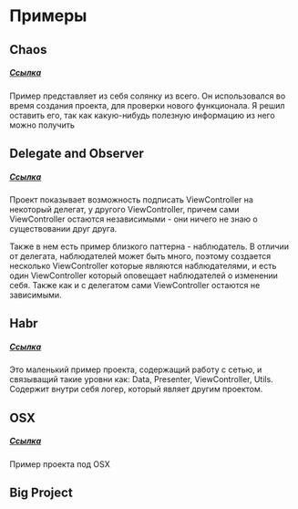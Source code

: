 # Примеры

## Chaos
##### [Ссылка](https://github.com/ivlevAstef/DITranquillity/tree/master/Swift/SampleChaos)

Пример представляет из себя солянку из всего. 
Он использовался во время создания проекта, для проверки нового функционала.
Я решил оставить его, так как какую-нибудь полезную информацию из него можно получить

## Delegate and Observer
##### [Ссылка](https://github.com/ivlevAstef/DITranquillity/tree/master/Swift/SampleDelegateAndObserver)

Проект показывает возможность подписать ViewController на некоторый делегат, у другого ViewController, причем сами ViewController остаются независимыми - они ничего не знаю о существовании друг друга.

Также в нем есть пример близкого паттерна - наблюдатель. В отличии от делегата, наблюдателей может быть много, поэтому создается несколько ViewController которые являются наблюдателями, и есть один ViewController который оповещает наблюдателей о изменении себя. Также как и с делегатом сами ViewController остаются не зависимыми.

## Habr
##### [Ссылка](https://github.com/ivlevAstef/DITranquillity/tree/master/Swift/SampleHabr)
Это маленький пример проекта, содержащий работу с сетью, и связыващий такие уровни как: Data, Presenter, ViewController, Utils. Содержит внутри себя логер, который являет другим проектом.

## OSX
##### [Ссылка](https://github.com/ivlevAstef/DITranquillity/tree/master/Swift/SampleOSX)
Пример проекта под OSX


## Big Project